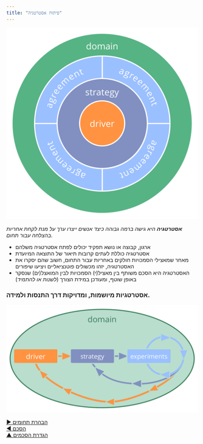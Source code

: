 ```yaml
---
title: "פיתוח אסטרטגיה"
---
```



![right,fit](img/driver-domain/driver-strategy-agreements-domain.png)

_**אסטרטגיה** היא גישה ברמה גבוהה כיצד אנשים ייצרו ערך על מנת לקחת אחריות בהצלחה עבור תחום._

- ארגון, קבוצה או נושא תפקיד יכולים לפתח אסטרטגיה משלהם
- אסטרטגיה כוללת לעתים קרובות תיאור של התוצאה המיועדת
- מאחר שמאצילי הסמכויות חולקים באחריות עבור התחום, חשוב שהם יסקרו את האסטרטגיה, יזהו מכשולים פוטנציאליים ויציעו שיפורים 
- האסטרטגיה היא הסכם משותף בין מאציל(י) הסמכויות לבין המואצל(ים) שנסקר באופן שוטף, ומעודכן במידת הצורך (*לשנות או להתמיד*)



### אסטרטגיות מיושמות, ומדויקות דרך התנסות ולמידה.

![right,fit](img/evolution/domain-driver-strategy-exeriments.png)

[&#9654; הבהרת תחומים](clarify-domains.html)<br/>[&#9664; הסכם](agreement.html)<br/>[&#9650; הגדרת הסכמים](defining-agreements.html)

